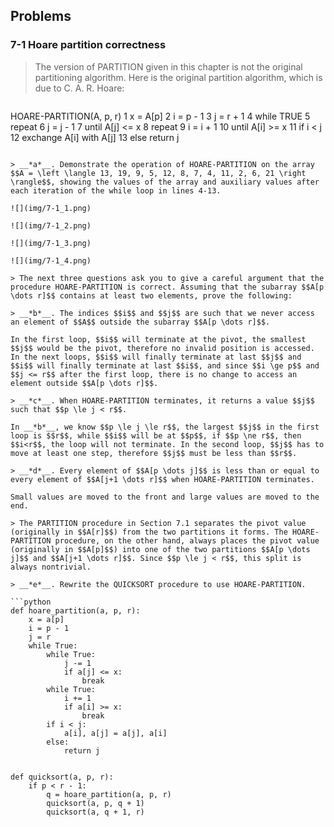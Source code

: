 ## Problems

### 7-1 Hoare partition correctness

> The version of PARTITION given in this chapter is not the original partitioning algorithm. Here is the original partition algorithm, which is due to C. A. R. Hoare:

> ```
HOARE-PARTITION(A, p, r)
1  x = A[p]
2  i = p - 1
3  j = r + 1
4  while TRUE
5      repeat
6          j = j - 1
7      until A[j] <= x
8      repeat
9          i = i + 1
10     until A[i] >= x
11     if i < j
12         exchange A[i] with A[j]
13     else return j
```

> __*a*__. Demonstrate the operation of HOARE-PARTITION on the array $$A = \left \langle 13, 19, 9, 5, 12, 8, 7, 4, 11, 2, 6, 21 \right \rangle$$, showing the values of the array and auxiliary values after each iteration of the while loop in lines 4-13.

![](img/7-1_1.png)

![](img/7-1_2.png)

![](img/7-1_3.png)

![](img/7-1_4.png)

> The next three questions ask you to give a careful argument that the procedure HOARE-PARTITION is correct. Assuming that the subarray $$A[p \dots r]$$ contains at least two elements, prove the following:

> __*b*__. The indices $$i$$ and $$j$$ are such that we never access an element of $$A$$ outside the subarray $$A[p \dots r]$$.

In the first loop, $$i$$ will terminate at the pivot, the smallest $$j$$ would be the pivot, therefore no invalid position is accessed. In the next loops, $$i$$ will finally terminate at last $$j$$ and $$i$$ will finally terminate at last $$i$$, and since $$i \ge p$$ and $$j <= r$$ after the first loop, there is no change to access an element outside $$A[p \dots r]$$.

> __*c*__. When HOARE-PARTITION terminates, it returns a value $$j$$ such that $$p \le j < r$$.

In __*b*__, we know $$p \le j \le r$$, the largest $$j$$ in the first loop is $$r$$, while $$i$$ will be at $$p$$, if $$p \ne r$$, then $$i<r$$, the loop will not terminate. In the second loop, $$j$$ has to move at least one step, therefore $$j$$ must be less than $$r$$.

> __*d*__. Every element of $$A[p \dots j]$$ is less than or equal to every element of $$A[j+1 \dots r]$$ when HOARE-PARTITION terminates.

Small values are moved to the front and large values are moved to the end.

> The PARTITION procedure in Section 7.1 separates the pivot value (originally in $$A[r]$$) from the two partitions it forms. The HOARE-PARTITION procedure, on the other hand, always places the pivot value (originally in $$A[p]$$) into one of the two partitions $$A[p \dots j]$$ and $$A[j+1 \dots r]$$. Since $$p \le j < r$$, this split is always nontrivial.

> __*e*__. Rewrite the QUICKSORT procedure to use HOARE-PARTITION.

```python
def hoare_partition(a, p, r):
    x = a[p]
    i = p - 1
    j = r
    while True:
        while True:
            j -= 1
            if a[j] <= x:
                break
        while True:
            i += 1
            if a[i] >= x:
                break
        if i < j:
            a[i], a[j] = a[j], a[i]
        else:
            return j


def quicksort(a, p, r):
    if p < r - 1:
        q = hoare_partition(a, p, r)
        quicksort(a, p, q + 1)
        quicksort(a, q + 1, r)
```



